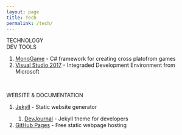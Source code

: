 ```yaml
---
layout: page
title: Tech
permalink: /tech/
---
```

<div class="man-title">
  TECHNOLOGY
</div>
<div class="manual manual-title">
  DEV TOOLS
  </div>
<p>
  <div class="manual-content">
    <ol>
      <li><a href="http://www.monogame.net/">MonoGame</a> - C# framework for creating cross platofrom games</li>
      <li><a href="https://visualstudio.microsoft.com/">Visual Studio 2017</a> - Integraded Development Environment from Microsoft</li>
    </ol>
  </div>
</p>

<p><br /></p>

  <div class="manual manual-title">
  WEBSITE & DOCUMENTATION
  </div>
<p>
 <div class="manual-content">
    <ol>
      <li><a href="https://jekyllrb.com/">Jekyll</a> - Static website generator</li>
        <ol>
          <li><a href="https://github.com/hemangsk/DevJournal">DevJournal</a> - Jekyll theme for developers</li>
        </ol>
      <li><a href="https://pages.github.com/">GitHub Pages</a> - Free static webpage hosting</li>
    </ol>
  </div>
</p>
